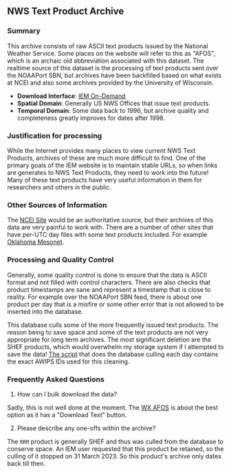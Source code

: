 ## <a name="afos"></a> NWS Text Product Archive

### Summary

This archive consists of raw ASCII text products issued by the National
Weather Service.  Some places on the website will refer to this as "AFOS", which
is an archaic old abbreviation associated with this dataset.  The realtime source
of this dataset is the processing of text products sent over the NOAAPort SBN, but
archives have been backfilled based on what exists at NCEI and also some archives
provided by the University of Wisconsin.

* __Download Interface__: [IEM On-Demand](https://mesonet.agron.iastate.edu/wx/afos/)
* __Spatial Domain__: Generally US NWS Offices that issue text products.
* __Temporal Domain__: Some data back to 1996, but archive quality and completeness
greatly improves for dates after 1998.

### Justification for processing

While the Internet provides many places to view current NWS Text Products, archives of these are much more difficult to find.  One of the primary goals of the IEM website is to maintain stable URLs, so when links are generates to NWS Text Products, they need to work into the future!  Many of these text products have very useful information in them for researchers and others in the public.

### Other Sources of Information

The [NCEI Site](https://www.ncei.noaa.gov) would be an authoritative source, but their archives of this data are very painful to work with.  There are a number of other sites that have per-UTC day files with some text products included.  For example [Oklahoma Mesonet](https:/mesonet.org/data/public/noaa/text/archive/).

### Processing and Quality Control

Generally, some quality control is done to ensure that the data is ASCII format and not filled with control characters.  There are also checks that product timestamps are sane and represent a timestamp that is close to reality.  For example over the NOAAPort SBN feed, there is about one product per day that is a misfire or some other error that is not allowed to be inserted into the database.

This database culls some of the more frequently issued text products.  The reason being to save space and some of the text products are not very appropriate for long term archives.  The most significant deletion are the SHEF products, which would overwhelm my storage system if I attempted to save the data! [The script](https://github.com/akrherz/iem/blob/main/scripts/dbutil/clean_afos.py) that does the database culling each day contains the exact AWIPS IDs used for this cleaning.

### <a name="faq"></a> Frequently Asked Questions

1. How can I bulk download the data?

Sadly, this is not well done at the moment.  The [WX AFOS](https://mesonet.agron.iastate.edu/wx/afos/) is about the best option as it has a "Download Text" button.

2. Please describe any one-offs within the archive?

The `RRM` product is generally SHEF and thus was culled from the database to conserve space.
An IEM user requested that this product be retained, so the culling of it stopped on 31
March 2023.  So this product's archive only dates back till then.
